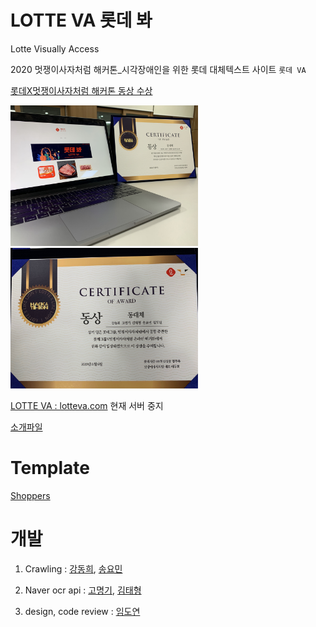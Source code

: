 # LOTTE VA 롯데 봐
Lotte Visually Access

2020 멋쟁이사자처럼 해커톤_시각장애인을 위한 롯데 대체텍스트 사이트 `롯데 VA`

[롯데X멋쟁이사자처럼 해커톤 동상 수상](https://www.notion.so/f41506c8416940f397164e02df1f6848)

<img src="https://github.com/dddooo9/lotte_alttext/blob/master/va1.jpg" width="300px">   <img src="https://github.com/dddooo9/lotte_alttext/blob/master/va2.jpg" width="300px">

[LOTTE VA : lotteva.com](http://lotteva.com)
현재 서버 중지

[소개파일](https://drive.google.com/file/d/1QVJXBtdz9JWPMEd9S8hyNDC676regJdC/view?usp=sharing)

# Template

[Shoppers](https://colorlib.com/wp/template/shoppers/)

# 개발
1. Crawling : [강동희](https://github.com/dhk010111), [송요민](https://github.com/alsthd27)

1. Naver ocr api : [고명기](https://github.com/godgi), [김태형](https://github.com/pletain)

1. design, code review : [임도연](https://github.com/dddooo9)
